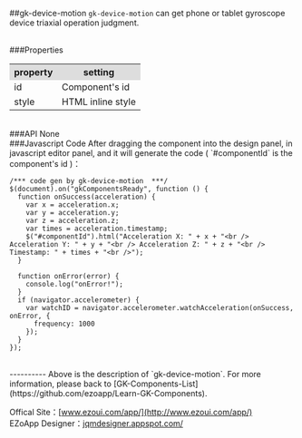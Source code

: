 ##gk-device-motion
`gk-device-motion` can get phone or tablet gyroscope device triaxial operation judgment. 

<br/>
###Properties
<table>

<tr>
<th style="background:#ddd;">property</th>
<th style="background:#ddd;">setting</th>
</tr>

<tr>
<td>id</td>
<td>Component's id</td>
</tr>

<tr>
<td>style</td>
<td>HTML inline style</td>
</tr>

</table>

<br/>
###API
None


<br/>
###Javascript Code
After dragging the component into the design panel, in javascript editor panel, and it will generate the code ( `#componentId` is the component's id )：

	/*** code gen by gk-device-motion  ***/
	$(document).on("gkComponentsReady", function () {
	  function onSuccess(acceleration) {
	    var x = acceleration.x;
	    var y = acceleration.y;
	    var z = acceleration.z;
	    var times = acceleration.timestamp;
	    $("#componentId").html("Acceleration X: " + x + "<br /> Acceleration Y: " + y + "<br /> Acceleration Z: " + z + "<br /> Timestamp: " + times + "<br />");
	  }
	
	  function onError(error) {
	    console.log("onError!");
	  }
	  if (navigator.accelerometer) {
	    var watchID = navigator.accelerometer.watchAcceleration(onSuccess, onError, {
	      frequency: 1000
	    });
	  }
	});


<br/>
----------
Above is the description of `gk-device-motion`. For more information, please back to [GK-Components-List](https://github.com/ezoapp/Learn-GK-Components).

Offical Site：[www.ezoui.com/app/](http://www.ezoui.com/app/)  
EZoApp Designer：[jqmdesigner.appspot.com/](http://jqmdesigner.appspot.com/)




